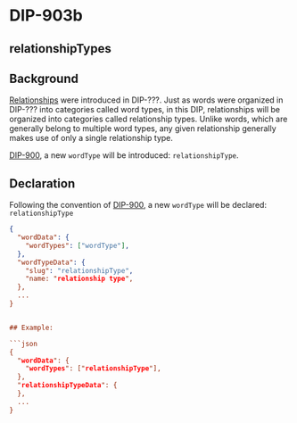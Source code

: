 DIP-903b
======

relationshipTypes
------------------------------

## Background

[Relationships](../../glossary/relationship.md) were introduced in DIP-???. Just as words were organized in DIP-??? into categories called word types, in this DIP, relationships will be organized into categories called relationship types. Unlike words, which are generally belong to multiple word types, any given relationship generally makes use of only a single relationship type.

[DIP-900](900.md), a new `wordType` will be introduced: `relationshipType`.

## Declaration

Following the convention of [DIP-900](900.md), a new `wordType` will be declared: `relationshipType`

```json
{
  "wordData": {
    "wordTypes": ["wordType"],
  },
  "wordTypeData": {
    "slug": "relationshipType",
    "name: "relationship type",
  },
  ...
}


## Example:

```json
{
  "wordData": {
    "wordTypes": ["relationshipType"],
  },
  "relationshipTypeData": {
  },
  ...
}
```
